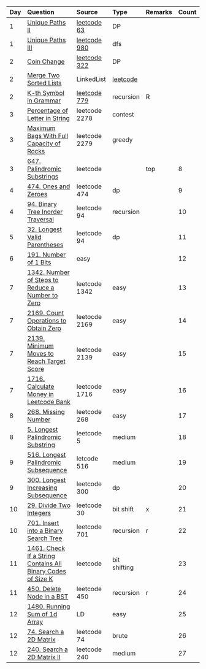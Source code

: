 | Day  | Question                                                                                                      | Source                                                                | Type         | Remarks | Count |
| :--- | :------------------------------------------------------------------------------------------------------------ | :-------------------------------------------------------------------- | :----------- | :------ | :---- |
| 1    | [Unique Paths II](leetcode/63-unique-paths-ii/63-unique-paths-ii.java)                                        | [leetcode 63](https://leetcode.com/problems/unique-paths-ii/)         | DP           |
| 1    | [Unique Paths III](leetcode/980-unique-paths-iii/unique-paths-iii.java)                                       | [leetcode 980](https://leetcode.com/problems/unique-paths-iii/)       | dfs          |
| 2    | [Coin Change](leetcode/322-coin-change/)                                                                      | [leetcode 322]()                                                      | DP           |
| 2    | [Merge Two Sorted Lists](leetcode/Merge%20Two%20Sorted%20Lists/)                                              | LinkedList                                                            | [leetcode]() |
| 2    | [K-th Symbol in Grammar](leetcode/779-k-th-symbol-in-grammar/)                                                | [leetcode 779](https://leetcode.com/problems/k-th-symbol-in-grammar/) | recursion    | R       |
| 3    | [Percentage of Letter in String](leetcode/227-percentage-of-letter-in-string/)                                | leetcode 2278                                                         | contest      |
| 3    | [Maximum Bags With Full Capacity of Rocks](leetcode/2279-maximum-bags-with-full-capacity-of-rocks/)           | leetcode 2279                                                         | greedy       |
| 3    | [647. Palindromic Substrings](leetcode/647-palindromic-substrings/)                                           | leetcode                                                              |              | top     | 8     |
| 4    | [474. Ones and Zeroes](leetcode/474-ones-and-zeroes/)                                                         | leetcode 474                                                          | dp           |         | 9     |
| 4    | [94. Binary Tree Inorder Traversal](leetcode/94-binary-tree-inorder-traversal/)                               | leetcode 94                                                           | recursion    |         | 10    |
| 5    | [32. Longest Valid Parentheses](leetcode/32-longest-valid-parentheses/)                                       | leetcode 94                                                           | dp           |         | 11    | d |
| 6    | [191. Number of 1 Bits](leetcode/191-number-of-1-bits/)                                                       | easy                                                                  |              |         | 12    |
| 7    | [1342. Number of Steps to Reduce a Number to Zero](leetcode/1342-number-of-steps-to-reduce-a-number-to-zero/) | leetcode 1342                                                         | easy         |         | 13    |
| 7    | [2169. Count Operations to Obtain Zero](leetcode/2169-count-operations-to-obtain-zero/)                       | leetocde 2169                                                         | easy         |         | 14    |
| 7    | [2139. Minimum Moves to Reach Target Score](leetcode/2139-minimum-moves-to-reach-target-score/)               | leetcode 2139                                                         | easy         |         | 15    |
7|[1716. Calculate Money in Leetcode Bank](leetcode/1716-calculate-money-in-leetcode-bank/)|leetcode 1716|easy||16
8|[268. Missing Number](leetcode/268-missing-number/)|leetcode 268|easy||17
8|[5. Longest Palindromic Substring](leetcode/5-longest-palindromic-substring/)|leetcode 5|medium||18
9|[516. Longest Palindromic Subsequence](leetcode/516-longest-palindromic-subsequence/)|letcode 516|medium||19
9|[300. Longest Increasing Subsequence](leetcode/300-longest-increasing-subsequence/)|leetcode 300|dp||20
10|[29. Divide Two Integers](leetcode/29-divide-two-integers/)|leetcode 30|bit shift|x|21
10|[701. Insert into a Binary Search Tree](leetcode/701-insert-into-a-binary-search-tree/)|leetcode 701|recursion|r|22
11|[1461. Check If a String Contains All Binary Codes of Size K](leetcode/1461-check-if-a-string-contains-all-binary-codes-of-size-k/)|leetcode|bit shifting||23
11|[450. Delete Node in a BST](leetcode/450-delete-node-in-a-bst/)|leetcode 450|recursion|r|24
12|[1480. Running Sum of 1d Array](leetcode/leetcode-daily/1480-running-sum-of-1d-array/)|LD|easy||25
12|[74. Search a 2D Matrix](leetcode/74-search-a-2d-matrix/)|leetcode 74|brute||26
12|[240. Search a 2D Matrix II](leetcode/240-search-a-2d-matrix-ii/)|leetcode 240|medium||27